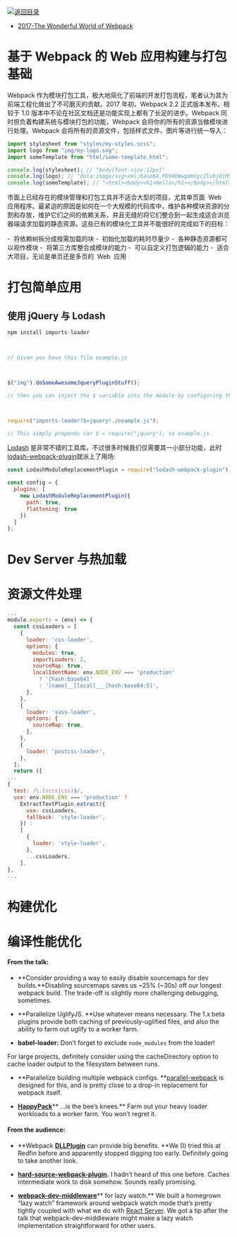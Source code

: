 [![返回目录](https://parg.co/UYp)](https://parg.co/Ubt)

* [2017-The Wonderful World of Webpack](http://jackhiston.com/2017/9/4/the-wonderful-world-of-webpack/#)

# 基于 Webpack 的 Web 应用构建与打包基础

Webpack 作为模块打包工具，极大地简化了前端的开发打包流程，笔者认为其为前端工程化做出了不可磨灭的贡献。2017 年初，Webpack 2.2 正式版本发布，相较于 1.0 版本中不论在社区文档还是功能实现上都有了长足的进步。Webpack 同时担负着构建系统与模块打包的功能，Webpack 会将你的所有的资源当做模块进行处理。Webpack 会将所有的资源文件，包括样式文件、图片等进行统一导入：

```js
import stylesheet from "styles/my-styles.scss";
import logo from "img/my-logo.svg";
import someTemplate from "html/some-template.html";

console.log(stylesheet); // "body{font-size:12px}"
console.log(logo); // "data:image/svg+xml;base64,PD94bWwgdmVyc2lvbj0iMS4wIiBlbmNvZGluZz0iVVRGLTgiIHN0YW5kYWxvbmU9Im5[...]"
console.log(someTemplate); // "<html><body><h1>Hello</h1></body></html>"
```

市面上已经存在的模块管理和打包工具并不适合大型的项目，尤其单页面  Web  应用程序。最紧迫的原因是如何在一个大规模的代码库中，维护各种模块资源的分割和存放，维护它们之间的依赖关系，并且无缝的将它们整合到一起生成适合浏览器端请求加载的静态资源。这些已有的模块化工具并不能很好的完成如下的目标：

-  将依赖树拆分成按需加载的块
-  初始化加载的耗时尽量少
-  各种静态资源都可以视作模块
-  将第三方库整合成模块的能力
-  可以自定义打包逻辑的能力
-  适合大项目，无论是单页还是多页的  Web  应用

# 打包简单应用

## 使用 jQuery 与 Lodash

```js
npm install imports-loader



// Given you have this file example.js



$("img").doSomeAwesomeJqueryPluginStuff();

// then you can inject the $ variable into the module by configuring the imports-loader like this:



require("imports-loader?$=jquery!./example.js");

// This simply prepends var $ = require("jquery"); to example.js.
```

[Lodash](https://lodash.com/) 是非常不错的工具库，不过很多时候我们仅需要其一小部分功能，此时[lodash-webpack-plugin](https://github.com/lodash/lodash-webpack-plugin)就派上了用场:

```js
const LodashModuleReplacementPlugin = require("lodash-webpack-plugin");

const config = {
  plugins: [
    new LodashModuleReplacementPlugin({
      path: true,
      flattening: true
    })
  ]
};
```

# Dev Server 与热加载

# 资源文件处理

```js
...
module.exports = (env) => {
  const cssLoaders = [
    {
      loader: 'css-loader',
      options: {
        modules: true,
        importLoaders: 2,
        sourceMap: true,
        localIdentName: env.NODE_ENV === 'production'
          ? '[hash:base64]'
          : '[name]__[local]___[hash:base64:5]',
      },
    },
    {
      loader: 'sass-loader',
      options: {
        sourceMap: true,
      },
    },
    {
      loader: 'postcss-loader',
    },
  ];
  return ({
...
{
  test: /\.(scss|css)$/,
  use: env.NODE_ENV === 'production' ?
    ExtractTextPlugin.extract({
      use: cssLoaders,
      fallback: 'style-loader',
    }) :
    [
      {
        loader: 'style-loader',
      },
      ...cssLoaders,
    ],
},
...
```

# 构建优化

# 编译性能优化

#### From the talk:

* **Consider providing a way to easily disable sourcemaps for dev builds.**Disabling sourcemaps saves us ~25% (~30s) off our longest webpack build. The trade-off is slightly more challenging debugging, sometimes.

* **Parallelize UglifyJS. **Use whatever means necessary. The 1.x beta plugins provide both caching of previously-uglified files, and also the ability to farm out uglify to a worker farm.

* **babel-loader:** Don’t forget to exclude `node_modules` from the loader!

For large projects, definitely consider using the cacheDirectory option to cache loader output to the filesystem between runs.

* **Parallelize building multiple webpack configs. **[parallel-webpack](https://github.com/trivago/parallel-webpack) is designed for this, and is pretty close to a drop-in replacement for webpack itself.

- [**HappyPack**](https://github.com/amireh/happypack)** …is the bee’s knees.** Farm out your heavy loader workloads to a worker farm. You won’t regret it.

#### From the audience:

* **Webpack **[**DLLPlugin**](https://webpack.js.org/plugins/dll-plugin/)** can provide big benefits. **We (I) tried this at Redfin before and apparently stopped digging too early. Definitely going to take another look.

- [**hard-source-webpack-plugin**](https://github.com/mzgoddard/hard-source-webpack-plugin)**.** I hadn’t heard of this one before. Caches intermediate work to disk somehow. Sounds really promising.

* [**webpack-dev-middleware**](https://github.com/webpack/webpack-dev-middleware)** for lazy watch.** We built a homegrown “lazy watch” framework around webpack watch mode that’s pretty tightly coupled with what we do with [React Server](https://github.com/redfin/react-server). We got a tip after the talk that webpack-dev-middleware might make a lazy watch implementation straightforward for other users.
